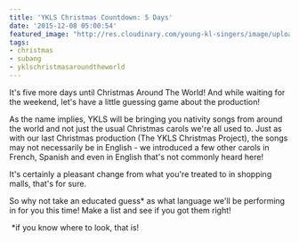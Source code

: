 ```yaml
---
title: 'YKLS Christmas Countdown: 5 Days'
date: '2015-12-08 05:00:54'
featured_image: "http://res.cloudinary.com/young-kl-singers/image/upload/v1521057475/YKLS_christmas_website_banner.jpg"
tags:
- christmas
- subang
- yklschristmasaroundtheworld
---
```


It's five more days until Christmas Around The World! And while waiting for the weekend, let's have a little guessing game about the production!

As the name implies, YKLS will be bringing you nativity songs from around the world and not just the usual Christmas carols we're all used to. Just as with our last Christmas production (The YKLS Christmas Project), the songs may not necessarily be in English - we introduced a few other carols in French, Spanish and even in English that's not commonly heard here!

It's certainly a pleasant change from what you're treated to in shopping malls, that's for sure.

So why not take an educated guess* as what language we'll be performing in for you this time! Make a list and see if you got them right!

 *if you know where to look, that is!
